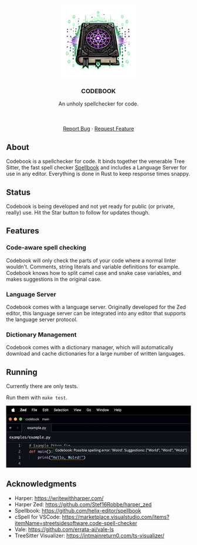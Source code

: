 <br />
<div align="center">
  <a href="https://github.com/blopker/codebook">
    <img src="assets/codebook-nt.webp" alt="Logo" width="200" >
  </a>
  <h3 align="center">CODEBOOK</h3>
  <p align="center">
      An unholy spellchecker for code.
    <br />
    <br />
    <!-- <a href="https://github.com/blopker/codebook/releases/latest/">Download</a> -->
    <br />
    <br />
    <a href="https://github.com/blopker/codebook/issues">Report Bug</a>
    ·
    <a href="https://github.com/blopker/codebook/issues">Request Feature</a>
  </p>
</div>

## About

Codebook is a spellchecker for code. It binds together the venerable Tree Sitter, the fast spell checker [Spellbook](https://github.com/helix-editor/spellbook) and includes a Language Server for use in any editor. Everything is done in Rust to keep response times snappy.

## Status

Codebook is being developed and not yet ready for public (or private, really) use. Hit the Star button to follow for updates though.

## Features

### Code-aware spell checking

Codebook will only check the parts of your code where a normal linter wouldn't. Comments, string literals and variable definitions for example. Codebook knows how to split camel case and snake case variables, and makes suggestions in the original case.

### Language Server

Codebook comes with a language server. Originally developed for the Zed editor, this language server can be integrated into any editor that supports the language server protocol.

### Dictionary Management

Codebook comes with a dictionary manager, which will automatically download and cache dictionaries for a large number of written languages.

## Running

Currently there are only tests.

Run them with `make test`.

![screenshot](assets/screenshot.webp)

## Acknowledgments
- Harper: https://writewithharper.com/
- Harper Zed: https://github.com/Stef16Robbe/harper_zed
- Spellbook: https://github.com/helix-editor/spellbook
- cSpell for VSCode: https://marketplace.visualstudio.com/items?itemName=streetsidesoftware.code-spell-checker
- Vale: https://github.com/errata-ai/vale-ls
- TreeSitter Visualizer: https://intmainreturn0.com/ts-visualizer/
